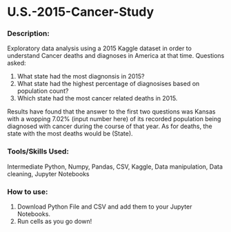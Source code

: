 # U.S.-2015-Cancer-Study

### Description: 
Exploratory data analysis using a 2015 Kaggle dataset in order to understand Cancer deaths and diagnoses in America at that time. Questions asked:
1. What state had the most diagnonsis in 2015?
2. What state had the highest percentage of diagnosises based on population count?
3. Which state had the most cancer related deaths in 2015.

Results have found that the answer to the first two questions was Kansas with a wopping 7.02% (input number here) of its recorded population being diagnosed with cancer during the course of that year. As for deaths, the state with the most deaths would be (State).

### Tools/Skills Used: 
Intermediate Python, Numpy, Pandas, CSV, Kaggle, Data manipulation, Data cleaning, Jupyter Notebooks

### How to use:
1. Download Python File and CSV and add them to your Jupyter Notebooks.
2. Run cells as you go down!
